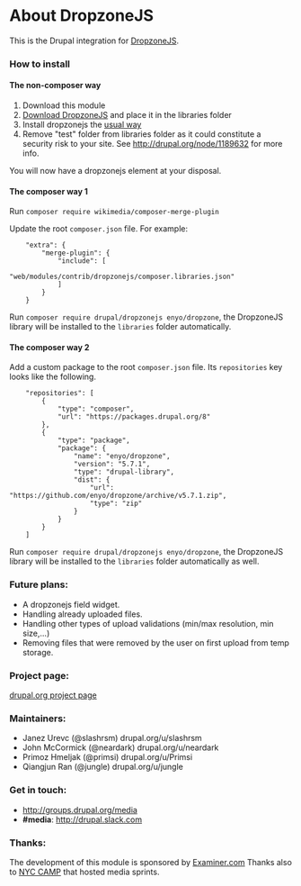# About DropzoneJS

This is the Drupal integration for [DropzoneJS](http://www.dropzonejs.com/).

### How to install

#### The non-composer way

1. Download this module
2. [Download DropzoneJS](https://github.com/enyo/dropzone) and place it in the
   libraries folder
3. Install dropzonejs the [usual way](https://www.drupal.org/docs/extending-drupal/installing-drupal-modules)
4. Remove "test" folder from libraries folder as it could constitute a
   security risk to your site. See http://drupal.org/node/1189632 for more info.

You will now have a dropzonejs element at your disposal.

#### The composer way 1

Run `composer require wikimedia/composer-merge-plugin`

Update the root `composer.json` file. For example:

```
    "extra": {
        "merge-plugin": {
            "include": [
                "web/modules/contrib/dropzonejs/composer.libraries.json"
            ]
        }
    }
```

Run `composer require drupal/dropzonejs enyo/dropzone`, the DropzoneJS library will be
installed to the `libraries` folder automatically.

#### The composer way 2

Add a custom package to the root `composer.json` file. Its `repositories` key
looks like the following.

```
    "repositories": [
        {
            "type": "composer",
            "url": "https://packages.drupal.org/8"
        },
        {
            "type": "package",
            "package": {
                "name": "enyo/dropzone",
                "version": "5.7.1",
                "type": "drupal-library",
                "dist": {
                    "url": "https://github.com/enyo/dropzone/archive/v5.7.1.zip",
                    "type": "zip"
                }
            }
        }
    ]
```

Run `composer require drupal/dropzonejs enyo/dropzone`, the DropzoneJS library
will be installed to the `libraries` folder automatically as well.

### Future plans:
- A dropzonejs field widget.
- Handling already uploaded files.
- Handling other types of upload validations (min/max resolution, min size,...)
- Removing files that were removed by the user on first upload from temp storage.

### Project page:
[drupal.org project page](https://www.drupal.org/project/dropzonejs)

### Maintainers:
+ Janez Urevc (@slashrsm) drupal.org/u/slashrsm
+ John McCormick (@neardark) drupal.org/u/neardark
+ Primoz Hmeljak (@primsi) drupal.org/u/Primsi
+ Qiangjun Ran (@jungle) drupal.org/u/jungle

### Get in touch:
 - http://groups.drupal.org/media
 - **#media**: http://drupal.slack.com

### Thanks:
 The development of this module is sponsored by [Examiner.com](http://www.examiner.com)
 Thanks also to [NYC CAMP](http://nyccamp.org/) that hosted media sprints.

